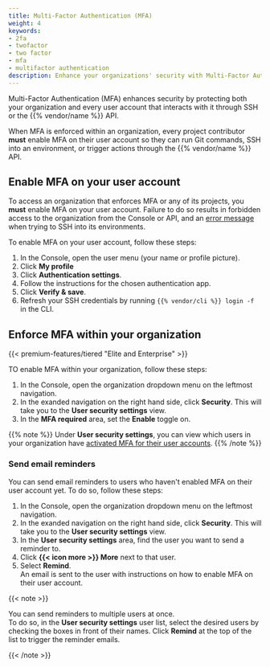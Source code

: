 ```yaml
---
title: Multi-Factor Authentication (MFA)
weight: 4
keywords: 
- 2fa
- twofactor
- two factor
- mfa
- multifactor authentication
description: Enhance your organizations' security with Multi-Factor Authentication (MFA).
---
```


Multi-Factor Authentication (MFA) enhances security by protecting both your organization and every user account that interacts with it
through SSH or the {{% vendor/name %}} API.

When MFA is enforced within an organization, every project contributor **must** enable MFA on their user account so they can run Git commands,
SSH into an environment, or trigger actions through the {{% vendor/name %}} API.

## Enable MFA on your user account

To access an organization that enforces MFA or any of its projects,
you **must** enable MFA on your user account.
Failure to do so results in forbidden access to the organization from the Console or API,
and an [error message](/development/ssh/troubleshoot-ssh.md#mfa-related-error-message) when trying to SSH into its environments.

To enable MFA on your user account, follow these steps:

1. In the Console, open the user menu (your name or profile picture).
2. Click **My profile**
4. Click **Authentication settings**.
5. Follow the instructions for the chosen authentication app.
6. Click **Verify & save**.
7. Refresh your SSH credentials by running `{{% vendor/cli %}} login -f` in the CLI.

## Enforce MFA within your organization

{{< premium-features/tiered "Elite and Enterprise" >}}

TO enable MFA within your organization, follow these steps:

1. In the Console, open the organization dropdown menu on the leftmost navigation.
2. In the exanded navigation on the right hand side, click **Security**. This will take you to the **User security settings** view.
3. In the **MFA required** area, set the **Enable** toggle on.

{{% note %}}
Under **User security settings**, you can view which users in your organization have [activated MFA for their user accounts](#enable-mfa-on-your-user-account).
{{% /note %}}

### Send email reminders

You can send email reminders to users who haven't enabled MFA on their user account yet. To do so, follow these steps:

1. In the Console, open the organization dropdown menu on the leftmost navigation.
2. In the exanded navigation on the right hand side, click **Security**. This will take you to the **User security settings** view.
3. In the **User security settings** area, find the user you want to send a reminder to.
4. Click **{{< icon more >}} More** next to that user.
5. Select **Remind**.</br>
   An email is sent to the user with instructions on how to enable MFA on their user account.

{{< note >}}

You can send reminders to multiple users at once.</br>
To do so, in the **User security settings** user list,
select the desired users by checking the boxes in front of their names.
Click **Remind** at the top of the list to trigger the reminder emails.

{{< /note >}}
